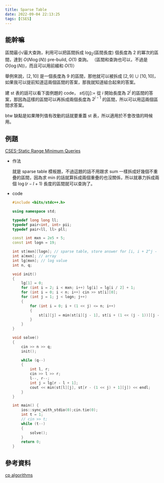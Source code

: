 ```yaml
---
title: Sparse Table
date: 2022-09-04 22:13:25
tags: [CSES]
---
```


## 能幹嘛

區間最小/最大查詢，利用可以把區間拆成 $\log_2(\text{區間長度})$ 個長度為 2 的冪次的區間，達到 $O(N\log(N))$ pre-build, $O(1)$ 查詢。
（區間和查詢也可以，不過是 $O(\log(N))$，而且可以用前綴和 $O(1)$）

舉例來說，$[2, 10]$ 是一個長度為 9 的區間，那他就可以被拆成 $[2, 9] \cup [10, 10]$，如果我可以提前知道這兩個區間的答案，那我就知道組合起來的答案。

建 st 表的話可以看下面例題的 code， $st[i][j] :=$ 從 $i$ 開始長度為 $2^j$ 的區間的答案，那因為這樣的區間可以再拆成兩個長度為 $2^{j - 1}$ 的區間，所以可以用這兩個區間求答案。

btw 缺點是如果陣列值有改動的話就要重蓋 st 表，所以適用於不會改值的時候用。

## 例題

[CSES-Static Range Minimum Queries](https://cses.fi/problemset/task/1647/)

- 作法
  
  就是 sparse table 模板題，不過這題的話不用跟求 sum 一樣拆成好幾個不重疊的區間，因為求 min 的話就算拆成兩個重疊的也沒關係，所以就暴力拆成兩個 $\log(r - l + 1)$ 長度的區間就可以查詢了。

- code

    ```cpp
    #include <bits/stdc++.h>

    using namespace std;

    typedef long long ll;
    typedef pair<int, int> pii;
    typedef pair<ll, ll> pll;

    const int mxn = 2e5 + 5;
    const int logn = 19;

    int st[mxn][logn]; // sparse table, store answer for [i, i + 2^j - 1]
    int a[mxn]; // array
    int lg[mxn]; // log value
    int n, q;

    void init()
    {
        lg[1] = 0;
        for (int i = 2; i < mxn; i++) lg[i] = lg[i / 2] + 1;
        for (int i = 0; i < n; i++) cin >> st[i][0];
        for (int j = 1; j < logn; j++)
        {
            for (int i = 0; i + (1 << j) <= n; i++)
            {
                st[i][j] = min(st[i][j - 1], st[i + (1 << (j - 1))][j - 1]);
            }
        }
    }

    void solve()
    {
        cin >> n >> q;
        init();

        while (q--)
        {
            int l, r;
            cin >> l >> r;
            l--, r--;
            int j = lg[r - l + 1];
            cout << min(st[l][j], st[r - (1 << j) + 1][j]) << endl;
        }
    }

    int main() {
        ios::sync_with_stdio(0);cin.tie(0);
        int t = 1;
        // cin >> t;
        while (t--)
        {
            solve(); 
        }
        return 0;
    }
    ```

## 參考資料

[cp algorithms](https://cp-algorithms.com/data_structures/sparse-table.html#range-sum-queries)
